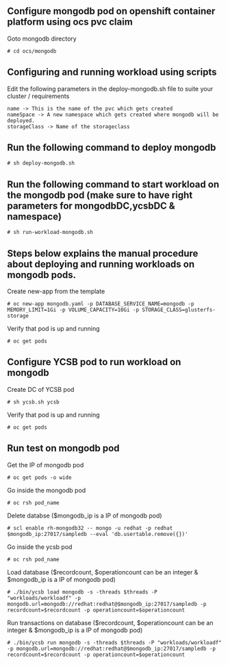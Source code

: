 ## Configure mongodb pod on openshift container platform using ocs pvc claim

Goto mongodb directory
```
# cd ocs/mongodb
```

## Configuring and running workload using scripts

Edit the following parameters in the deploy-mongodb.sh file to suite your cluster / requirements
```
name -> This is the name of the pvc which gets created
nameSpace -> A new namespace which gets created where mongodb will be deployed.
storageClass -> Name of the storageclass 
```

## Run the following command to deploy mongodb 

```
# sh deploy-mongodb.sh
```

## Run the following command to start workload on the mongodb pod (make sure to have right parameters for mongodbDC,ycsbDC & namespace)

```
# sh run-workload-mongodb.sh
```

## Steps below explains the manual procedure about deploying and running workloads on mongodb pods.                                                                                

Create new-app from the template                                                
```                                                                             
# oc new-app mongodb.yaml -p DATABASE_SERVICE_NAME=mongodb -p MEMORY_LIMIT=1Gi -p VOLUME_CAPACITY=10Gi -p STORAGE_CLASS=glusterfs-storage
```                                                                             
                                                                                
Verify that pod is up and running                                               
```                                                                             
# oc get pods
```

## Configure YCSB pod to run workload on mongodb

Create DC of YCSB pod
```
# sh ycsb.sh ycsb
```

Verify that pod is up and running
```
# oc get pods
```

## Run test on mongodb pod

Get the IP of mongodb pod
```
# oc get pods -o wide
```

Go inside the mongodb pod
```
# oc rsh pod_name
```

Delete databse ($mongodb_ip is a IP of mongodb pod)
```
# scl enable rh-mongodb32 -- mongo -u redhat -p redhat $mongodb_ip:27017/sampledb --eval 'db.usertable.remove({})'
```

Go inside the ycsb pod
```
# oc rsh pod_name
```

Load database ($recordcount, $operationcount can be an integer & $mongodb_ip is a IP of mongodb pod)
```
# ./bin/ycsb load mongodb -s -threads $threads -P "workloads/workloadf" -p mongodb.url=mongodb://redhat:redhat@$mongodb_ip:27017/sampledb -p recordcount=$recordcount -p operationcount=$operationcount
```

Run transactions on database ($recordcount, $operationcount can be an integer & $mongodb_ip is a IP of mongodb pod)
```
# ./bin/ycsb run mongodb -s -threads $threads -P "workloads/workloadf" -p mongodb.url=mongodb://redhat:redhat@$mongodb_ip:27017/sampledb -p recordcount=$recordcount -p operationcount=$operationcount
```
